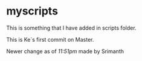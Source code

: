 # myscripts

This is something that I have added in scripts folder.

This is Ke`s first commit on Master.

Newer change as of _11:51pm_ made by Srimanth

